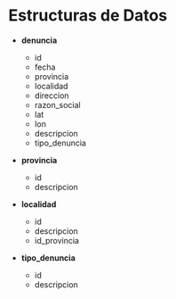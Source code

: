 Estructuras de Datos
=====================


* **denuncia**
  * id
  * fecha
  * provincia
  * localidad
  * direccion
  * razon_social
  * lat
  * lon
  * descripcion
  * tipo_denuncia
  
  
* **provincia**
  * id
  * descripcion 

* **localidad**
  * id
  * descripcion
  * id_provincia


* **tipo_denuncia**
  * id
  * descripcion
